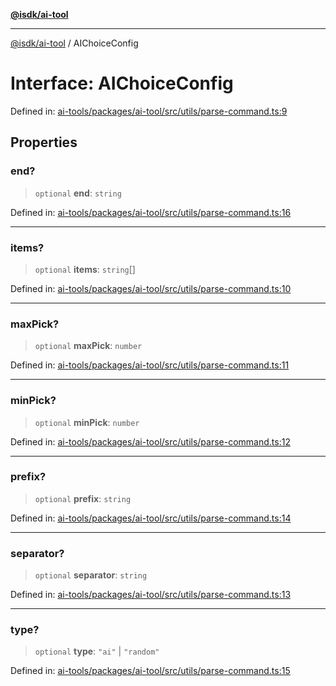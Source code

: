 [**@isdk/ai-tool**](../README.md)

***

[@isdk/ai-tool](../globals.md) / AIChoiceConfig

# Interface: AIChoiceConfig

Defined in: [ai-tools/packages/ai-tool/src/utils/parse-command.ts:9](https://github.com/isdk/ai-tool.js/blob/a24331161aecd2d7bbd8dc9f9cd3d984871261cb/src/utils/parse-command.ts#L9)

## Properties

### end?

> `optional` **end**: `string`

Defined in: [ai-tools/packages/ai-tool/src/utils/parse-command.ts:16](https://github.com/isdk/ai-tool.js/blob/a24331161aecd2d7bbd8dc9f9cd3d984871261cb/src/utils/parse-command.ts#L16)

***

### items?

> `optional` **items**: `string`[]

Defined in: [ai-tools/packages/ai-tool/src/utils/parse-command.ts:10](https://github.com/isdk/ai-tool.js/blob/a24331161aecd2d7bbd8dc9f9cd3d984871261cb/src/utils/parse-command.ts#L10)

***

### maxPick?

> `optional` **maxPick**: `number`

Defined in: [ai-tools/packages/ai-tool/src/utils/parse-command.ts:11](https://github.com/isdk/ai-tool.js/blob/a24331161aecd2d7bbd8dc9f9cd3d984871261cb/src/utils/parse-command.ts#L11)

***

### minPick?

> `optional` **minPick**: `number`

Defined in: [ai-tools/packages/ai-tool/src/utils/parse-command.ts:12](https://github.com/isdk/ai-tool.js/blob/a24331161aecd2d7bbd8dc9f9cd3d984871261cb/src/utils/parse-command.ts#L12)

***

### prefix?

> `optional` **prefix**: `string`

Defined in: [ai-tools/packages/ai-tool/src/utils/parse-command.ts:14](https://github.com/isdk/ai-tool.js/blob/a24331161aecd2d7bbd8dc9f9cd3d984871261cb/src/utils/parse-command.ts#L14)

***

### separator?

> `optional` **separator**: `string`

Defined in: [ai-tools/packages/ai-tool/src/utils/parse-command.ts:13](https://github.com/isdk/ai-tool.js/blob/a24331161aecd2d7bbd8dc9f9cd3d984871261cb/src/utils/parse-command.ts#L13)

***

### type?

> `optional` **type**: `"ai"` \| `"random"`

Defined in: [ai-tools/packages/ai-tool/src/utils/parse-command.ts:15](https://github.com/isdk/ai-tool.js/blob/a24331161aecd2d7bbd8dc9f9cd3d984871261cb/src/utils/parse-command.ts#L15)
